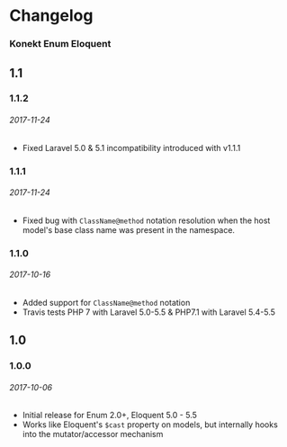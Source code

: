 # Changelog

### Konekt Enum Eloquent

## 1.1

### 1.1.2
###### 2017-11-24

- Fixed Laravel 5.0 & 5.1 incompatibility introduced with v1.1.1

### 1.1.1
###### 2017-11-24

- Fixed bug with `ClassName@method` notation resolution when the host
  model's base class name was present in the namespace.


### 1.1.0
###### 2017-10-16

- Added support for `ClassName@method` notation
- Travis tests PHP 7 with Laravel 5.0-5.5 & PHP7.1 with Laravel 5.4-5.5


## 1.0

### 1.0.0
###### 2017-10-06

- Initial release for Enum 2.0+, Eloquent 5.0 - 5.5
- Works like Eloquent's `$cast` property on models, but internally hooks into the mutator/accessor mechanism
